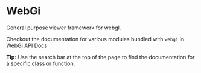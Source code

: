 # WebGi  
General purpose viewer framework for webgl.

Checkout the documentation for various modules bundled with `webgi` in [WebGi API Docs](https://webgi.xyz/docs/api/modules)

**Tip:** Use the search bar at the top of the page to find the documentation for a specific class or function.
